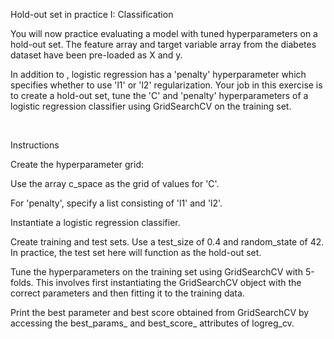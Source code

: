 Hold-out set in practice I: Classification

You will now practice evaluating a model with tuned hyperparameters on a hold-out set. The feature array and target variable array from the diabetes dataset have been pre-loaded as X and y.

In addition to , logistic regression has a 'penalty' hyperparameter which specifies whether to use 'l1' or 'l2' regularization. Your job in this exercise is to create a hold-out set, tune the 'C' and 'penalty' hyperparameters of a logistic regression classifier using GridSearchCV on the training set.

<br>

Instructions

Create the hyperparameter grid:

Use the array c_space as the grid of values for 'C'.

For 'penalty', specify a list consisting of 'l1' and 'l2'.

Instantiate a logistic regression classifier.

Create training and test sets. Use a test_size of 0.4 and random_state of 42. In practice, the test set here will function as the hold-out set.

Tune the hyperparameters on the training set using GridSearchCV with 5-folds. This involves first instantiating the GridSearchCV object with the correct parameters and then fitting it to the training data.

Print the best parameter and best score obtained from GridSearchCV by accessing the best_params_ and best_score_ attributes of logreg_cv.
